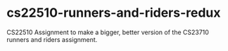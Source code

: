 cs22510-runners-and-riders-redux
================================

CS22510 Assignment to make a bigger, better version of the CS23710 runners and riders assignment.